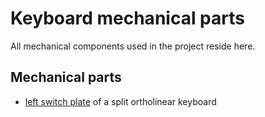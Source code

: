 # Keyboard mechanical parts
All mechanical components used in the project reside here.
## Mechanical parts
* [left switch plate](split_ortho_left/README.md) of a split ortholinear keyboard
